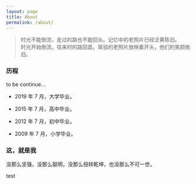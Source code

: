 ```yaml
---
layout: page
title: About
permalink: /about/
---
```


> <i class="fas fa-quote-left fa-2x fa-pull-left"></i>时光不能倒流，走过的路也不能回头。记忆中的老照片已经泛黄陈旧。<br>
                                                      时光开始倒流，往来时的路回首。斑驳的老照片放映着开头，他们的笑颜依旧。

### 历程

to be continue...

- 2019 年 7 月，大学毕业。

- 2015 年 7 月，高中毕业。

- 2012 年 7 月，初中毕业。

- 2009 年 7 月，小学毕业。


### 这，就是我
没那么坚强，没那么聪明，没那么扭转乾坤，也没那么不可一世。


test

<link rel="stylesheet" href="https://use.fontawesome.com/releases/v5.4.2/css/all.css" integrity="sha384-/rXc/GQVaYpyDdyxK+ecHPVYJSN9bmVFBvjA/9eOB+pb3F2w2N6fc5qB9Ew5yIns" crossorigin="anonymous">